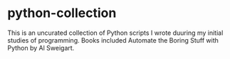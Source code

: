 # python-collection
This is an uncurated collection of Python scripts I wrote duuring my initial studies of programming. Books included Automate the Boring Stuff with Python by Al Sweigart.
